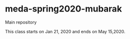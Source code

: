 # meda-spring2020-mubarak
Main repository

This class starts on Jan 21, 2020 and ends on May 15,2020.
